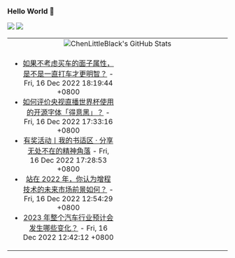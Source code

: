 ### Hello World 👋

[![](https://img.shields.io/badge/@ChenLittleBlack-1a6c81?style=flat&logo=java&logoColor=1a6c81&label=Java&colorA=ffffff)](https://www.java.com/)
[![](https://img.shields.io/badge/@ChenLittleBlack-41b883?style=flat&logo=vuedotjs&logoColor=41b883&label=Vue&colorA=ffffff)](https://cn.vuejs.org/)

<table>
<tr>
<td colspan="2" style="text-align: center;">
<img alt="ChenLittleBlack's GitHub Stats" src="https://github-readme-stats.vercel.app/api?username=ChenLittleBlack&show_icons=true&icon_color=CE1D2D&text_color=718096&bg_color=ffffff&hide_title=true" />
</td>
</tr>
<tr>
<td align="center" valign="middle">

<!-- START_SECTION:blog -->
* <a href='http://www.zhihu.com/question/572265370/answer/2804122204?utm_campaign=rss&utm_medium=rss&utm_source=rss&utm_content=title' target='_blank'>如果不考虑买车的面子属性，是不是一直打车才更明智？</a> - Fri, 16 Dec 2022 18:19:44 +0800
* <a href='http://www.zhihu.com/question/567954403/answer/2804088945?utm_campaign=rss&utm_medium=rss&utm_source=rss&utm_content=title' target='_blank'>如何评价央视直播世界杯使用的开源字体「得意黑」？</a> - Fri, 16 Dec 2022 17:33:16 +0800
* <a href='http://zhuanlan.zhihu.com/p/591598507?utm_campaign=rss&utm_medium=rss&utm_source=rss&utm_content=title' target='_blank'>有奖活动丨我的书适区 · 分享无处不在的精神角落</a> - Fri, 16 Dec 2022 17:28:53 +0800
* <a href='http://www.zhihu.com/question/569728284/answer/2793524950?utm_campaign=rss&utm_medium=rss&utm_source=rss&utm_content=title' target='_blank'>站在 2022 年，你认为增程技术的未来市场前景如何？</a> - Fri, 16 Dec 2022 12:54:29 +0800
* <a href='http://www.zhihu.com/question/568629776/answer/2780454989?utm_campaign=rss&utm_medium=rss&utm_source=rss&utm_content=title' target='_blank'>2023 年整个汽车行业预计会发生哪些变化？</a> - Fri, 16 Dec 2022 12:42:12 +0800
<!-- END_SECTION:blog -->

</td>
<td valign="middle" width="50%">

<!-- START_SECTION:douban -->

<!-- END_SECTION:douban -->

</td>
</tr>
</table>
